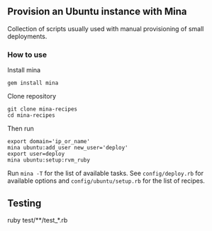 ## Provision an Ubuntu instance with Mina

Collection of scripts usually used with manual provisioning of small deployments. 

### How to use

Install mina 

    gem install mina
    
Clone repository

    git clone mina-recipes
    cd mina-recipes

Then run

    export domain='ip_or_name'
    mina ubuntu:add_user new_user='deploy'
    export user=deploy
    mina ubuntu:setup:rvm_ruby
    
Run `mina -T` for the list of available tasks.
See `config/deploy.rb` for available options and `config/ubuntu/setup.rb` for the list of recipes.

## Testing

ruby test/**/test_*.rb